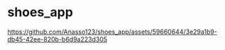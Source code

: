 # shoes_app
https://github.com/Anasso123/shoes_app/assets/59660644/3e29a1b9-db45-42ee-820b-b6d9a223d305

